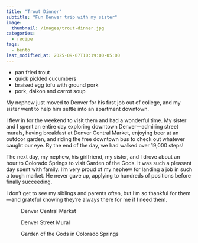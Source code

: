 ```yaml
---
title: "Trout Dinner"
subtitle: "Fun Denver trip with my sister"
image: 
  thumbnail: /images/trout-dinner.jpg
categories:
  - recipe
tags:
  - bento
last_modified_at: 2025-09-07T10:19:00-05:00
---
```


* pan fried trout
* quick pickled cucumbers
* braised egg tofu with ground pork 
* pork, daikon and carrot soup


My nephew just moved to Denver for his first job out of college, and my sister went to help him settle into an apartment downtown.

I flew in for the weekend to visit them and had a wonderful time. My sister and I spent an entire day exploring downtown Denver—admiring street murals, having breakfast at Denver Central Market, enjoying beer at an outdoor garden, and riding the free downtown bus to check out whatever caught our eye. By the end of the day, we had walked over 19,000 steps!

The next day, my nephew, his girlfriend, my sister, and I drove about an hour to Colorado Springs to visit Garden of the Gods. It was such a pleasant day spent with family. I’m very proud of my nephew for landing a job in such a tough market. He never gave up, applying to hundreds of positions before finally succeeding.

I don’t get to see my siblings and parents often, but I’m so thankful for them—and grateful knowing they’re always there for me if I need them.

<figure class="align-left">
  <a href="#"><img src="{{ '/images/denver-central-market.jpg' | absolute_url }}" alt=""></a>
  <figcaption>Denver Central Market</figcaption>
</figure> 

<figure class="align-left">
  <a href="#"><img src="{{ '/images/denver-street-mural.jpg' | absolute_url }}" alt=""></a>
  <figcaption>Denver Street Mural</figcaption>
</figure> 

<figure class="align-left">
  <a href="#"><img src="{{ '/images/garden-of-the-gods.jpg' | absolute_url }}" alt=""></a>
  <figcaption>Garden of the Gods in Colorado Springs</figcaption>
</figure> 
